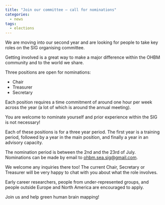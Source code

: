 ```yaml
---
title: "Join our committee – call for nominations"
categories:
  - news
tags:
  - elections
---
```


We are moving into our second year and are looking for people to take key roles on the SIG organising committee. 

Getting involved is a great way to make a major difference within the OHBM community and to the world we share. 

Three positions are open for nominations:
- Chair
- Treasurer
- Secretary

Each position requires a time commitment of around one hour per week across the year (a lot of which is around the annual meeting).

You are welcome to nominate yourself and prior experience within the SIG is not necessary!

Each of these positions is for a three year period. The first year is a training period, followed by a year in the main position, and finally a year in an advisory capacity. 

The nomination period is between the 2nd and the 23rd of July. Nominations can be made by email to ohbm.sea.sig@gmail.com. 

We welcome any inquiries there too! The current Chair, Secretary or Treasurer will be very happy to chat with you about what the role involves.

Early career researchers, people from under-represented groups, and people outside Europe and North America are encouraged to apply.

Join us and help green human brain mapping!
